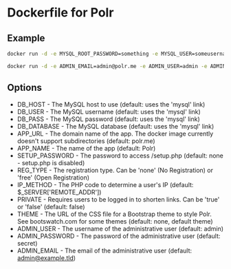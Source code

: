 # Dockerfile for Polr
## Example

```bash
docker run -d -e MYSQL_ROOT_PASSWORD=something -e MYSQL_USER=someusername -e MYSQL_PASSWORD=somepassword -e MYSQL_DATABASE=somedbname --name polrdb mysql

docker run -d -e ADMIN_EMAIL=admin@polr.me -e ADMIN_USER=admin -e ADMIN_PASSWORD=letmein -e APP_NAME=Polr -e APP_URL=polr.me -e REG_TYPE=free --link polrdb:mysql cydrobolt/polr
```

## Options
* DB_HOST - The MySQL host to use (default: uses the 'mysql' link)
* DB_USER - The MySQL username (default: uses the 'mysql' link)
* DB_PASS - The MySQL password (default: uses the 'mysql' link)
* DB_DATABASE - The MySQL database (default: uses the 'mysql' link)
* APP_URL - The domain name of the app. The docker image currently doesn't support subdirectories (default: polr.me)
* APP_NAME - The name of the app (default: Polr)
* SETUP_PASSWORD - The password to access /setup.php (default: none - setup.php is disabled)
* REG_TYPE - The registration type. Can be 'none' (No Registration) or 'free' (Open Registration)
* IP_METHOD - The PHP code to determine a user's IP (default: $_SERVER['REMOTE_ADDR'])
* PRIVATE - Requires users to be logged in to shorten links. Can be 'true' or 'false' (default: false)
* THEME - The URL of the CSS file for a Bootstrap theme to style Polr. See bootswatch.com for some themes (default: none, default theme)
* ADMIN_USER - The username of the administrative user (default: admin)
* ADMIN_PASSWORD - The password of the administrative user (default: secret)
* ADMIN_EMAIL - The email of the administrative user (default: admin@example.tld)
